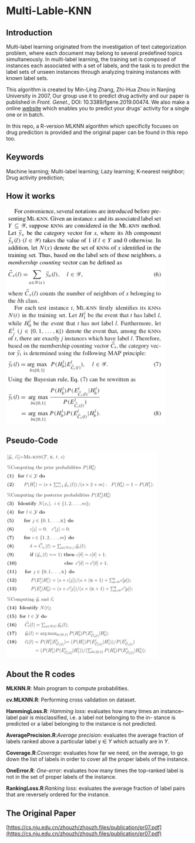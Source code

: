 # Multi-Lable-KNN

## Introduction

Multi-label learning originated from the investigation of text categorization problem, where each document may belong to several predefined topics simultaneously. In multi-label learning, the training set is composed of instances each associated with a set of labels, and the task is to predict the label sets of unseen instances through analyzing training instances with known label sets.  

This algorithm is created by Min-Ling Zhang, Zhi-Hua Zhou in Nanjing University in 2007, Our group use it to predict drug activity and our paper is published in *Front. Genet.*, DOI: 10.3389/fgene.2019.00474. We also make a online [website](http://zhanglab.hzau.edu.cn) which enables you to predict your drugs' activity for a single one or in batch.

In this repo, a R-version MLKNN algorithm which specificlly focuses on drug prediction is provided and the original paper  can be found in this repo too.

## Keywords

Machine learning; Multi-label learning; Lazy learning; K-nearest neighbor; Drug activity prediction;

## How it works

![How the algorithm works](MLKNN.png)

## Pseudo-Code

![pseudo code](code.png)

## About the R codes

**MLKNN.R**: Main program to compute probabilities.

**cv.MLKNN.R**: Performing cross validation on dataset.
   
**HammingLoss.R**: *Hamming loss*: evaluates how many times an instance– label pair is misclassified, i.e. a label not belonging to the in- stance is predicted or a label belonging to the instance is not predicted.    

**AveragePrecision.R**:*Average precision*: evaluates the average fraction of labels ranked above a particular label y ∈ *Y* which actually are in *Y*.   

**Coverage.R**:*Coverage*: evaluates how far we need, on the average, to go down the list of labels in order to cover all the proper labels of the instance.    

**OneError.R**: *One-error*: evaluates how many times the top-ranked label is not in the set of proper labels of the instance.     

**RankingLoss.R**:*Ranking loss*: evaluates the average fraction of label pairs that are reversely ordered for the instance.   


## The Original Paper

[https://cs.nju.edu.cn/zhouzh/zhouzh.files/publication/pr07.pdf](https://cs.nju.edu.cn/zhouzh/zhouzh.files/publication/pr07.pdf) 